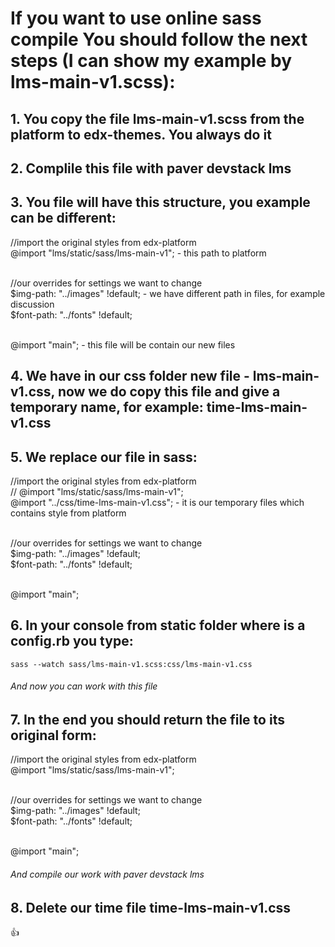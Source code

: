 # If you want to use online sass compile You should follow the next steps (I can show my example by lms-main-v1.scss):
## 1. You copy the file lms-main-v1.scss from the platform to edx-themes. You always do it
## 2. Complile this file with paver devstack lms
## 3. You file will have this structure, you example can be different:

//import the original styles from edx-platform<br>
@import "lms/static/sass/lms-main-v1";  - this path to platform <br><br>

//our overrides for settings we want to change<br>
$img-path: "../images" !default;  - we have different path in files, for example discussion<br>
$font-path: "../fonts" !default;<br><br>

@import "main"; - this file will be contain our new files<br>

## 4. We have in our css folder new file - lms-main-v1.css, now we do copy this file and give a temporary name, for example: time-lms-main-v1.css
## 5. We replace our file in sass:

//import the original styles from edx-platform<br>
// @import "lms/static/sass/lms-main-v1";<br>
@import "../css/time-lms-main-v1.css"; - it is our temporary files which contains style from platform <br><br>

//our overrides for settings we want to change<br>
$img-path: "../images" !default;<br>
$font-path: "../fonts" !default;<br><br>

@import "main";<br>

## 6. In your console from static folder where is a config.rb you type: 
    sass --watch sass/lms-main-v1.scss:css/lms-main-v1.css
###### And now you can work with this file

## 7. In the end you should return the file to its original form: 
//import the original styles from edx-platform<br>
@import "lms/static/sass/lms-main-v1";<br><br>

//our overrides for settings we want to change <br>
$img-path: "../images" !default; <br>
$font-path: "../fonts" !default; <br><br>

@import "main";
###### And compile our work with paver devstack lms

## 8. Delete our time file time-lms-main-v1.css
:+1:
